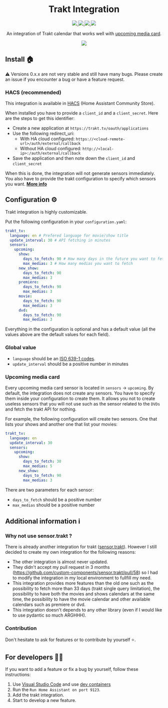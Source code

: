 <h1 align="center">Trakt Integration</h1>

<p align="center">
  <a href="https://github.com/custom-components/hacs">
    <img src="https://img.shields.io/badge/HACS-Default-orange.svg" />
  </a>
  <a href="https://github.com/dylandoamaral/trakt-integration">
    <img src="https://img.shields.io/github/v/release/dylandoamaral/trakt-integration" />
  </a>
  <a href="https://github.com/dylandoamaral/trakt-integration">
    <img src="https://img.shields.io/github/commit-activity/m/dylandoamaral/trakt-integration" />
  </a>
  <a href="https://www.buymeacoffee.com/dylandoamaral">
    <img src="https://img.shields.io/badge/buy%20me%20a%20coffee-donate-yellow" />
  </a>
</p>

<p align="center">An integration of Trakt calendar that works well with <a href="https://github.com/custom-cards/upcoming-media-card">upcoming media card</a>.</p>

<p align="center">
  <img src="https://raw.githubusercontent.com/dylandoamaral/trakt-integration/main/images/showcase.png" />
</p>

## Install 🏠

:warning: Versions 0.x.x are not very stable and still have many bugs. Please create an issue if you encounter a bug or have a feature request.

### HACS (recommended)

This integration is available in [HACS](https://hacs.xyz/) (Home Assistant Community Store).

When installed you have to provide a `client_id` and a `client_secret`. Here are the steps to get this identifier:
- Create a new application at `https://trakt.tv/oauth/applications`
- Use the following redirect_uri:
  - With HA cloud configured: `https://<cloud-remote-url>/auth/external/callback`
  - Without HA cloud configured: `http://<local-ip>:/auth/external/callback`
- Save the application and then note down the `client_id` and `client_secret`

When this is done, the integration will not generate sensors immediately. You also have to provide the trakt configuration to specify which sensors you want. **[More info](https://github.com/dylandoamaral/trakt-integration#upcoming-media-card)**

## Configuration ⚙️

Trakt integration is highly customizable.

Put the following configuration in your `configuration.yaml`:

```yaml
trakt_tv:
  language: en # Prefered language for movie/show title
  update_interval: 30 # API fetching in minutes
  sensors:
    upcoming:
      show:
        days_to_fetch: 90 # How many days in the future you want to fetch
        max_medias: 3 # How many medias you want to fetch
      new_show:
        days_to_fetch: 90
        max_medias: 3
      premiere:
        days_to_fetch: 90
        max_medias: 3
      movie:
        days_to_fetch: 90
        max_medias: 3
      dvd:
        days_to_fetch: 90
        max_medias: 3
```

Everything in the configuration is optional and has a default value (all the values above are the default values for each field).

### Global value

- `language` should be an [ISO 639-1 codes](https://en.wikipedia.org/wiki/List_of_ISO_639-1_codes).
- `update_interval` should be a positive number in minutes

### Upcoming media card

Every upcoming media card sensor is located in `sensors` -> `upcoming`.
By default, the integration does not create any sensors. You have to specify them inside your configuration to create them. It allows you not to create useless sensors that you will not use such as the sensor related to the `DVDs` and fetch the trakt API for nothing.

For example, the following configuration will create two sensors. One that lists your shows and another one that list your movies:

```yaml
trakt_tv:
  language: en
  update_interval: 30
  sensors:
    upcoming:
      show:
        days_to_fetch: 30
        max_medias: 5
      new_show:
        days_to_fetch: 90
        max_medias: 3
```

There are two parameters for each sensor:

- `days_to_fetch` should be a positive number
- `max_medias` should be a positive number

## Additional information ℹ️

### Why not use sensor.trakt ?

There is already another integration for trakt ([sensor.trakt](https://github.com/custom-components/sensor.trakt)). However I still decided to create my own integration for the following reasons:
- The other integration is almost never updated.
- They didn't accept my pull request in 3 months (https://github.com/custom-components/sensor.trakt/pull/58) so I had to modify the integration in my local environment to fullfill my need.
- This integration provides more features than the old one such as the possibility to fetch more than 33 days (trakt single query limitation), the possibility to have both the movies and shows calendars at the same time, the possibility to have the movie calendar and other available calendars such as premiere or dvd.
- This integration doesn't depends to any other library (even if I would like to use pydantic so much ARGHHH).

### Contribution

Don't hesitate to ask for features or to contribute by yourself ⭐.

## For developers 👨‍💻

If you want to add a feature or fix a bug by yourself, follow these instructions:

1. Use [Visual Studio Code](https://github.com/microsoft/vscode) and use [dev containers](https://github.com/microsoft/vscode-dev-containers)
2. Run the `Run Home Assistant on port 9123`.
3. Add the trakt integration.
4. Start to develop a new feature.
